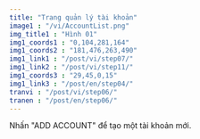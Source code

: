 ```yaml
---
title: "Trang quản lý tài khoản"
image1 : "/vi/AccountList.png"
img_title1 : "Hình 01"
img1_coords1 : "0,104,281,164"
img1_coords2 : "181,476,263,490"
img1_link1 : "/post/vi/step07/"
img1_link2 : "/post/vi/step11/"
img1_coords3 : "29,45,0,15"
img1_link3 : "/post/en/step04/"
tranvi : "/post/vi/step06/"
tranen : "/post/en/step06/"
---
```

Nhấn "ADD ACCOUNT" để tạo một tài khoản mới.
